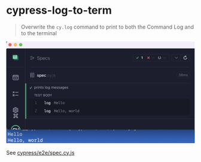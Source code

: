 # cypress-log-to-term

> Overwrite the `cy.log` command to print to both the Command Log and to the terminal

![Logs to both places](./images/log.png)

See [cypress/e2e/spec.cy.js](./cypress/e2e/spec.cy.js)
